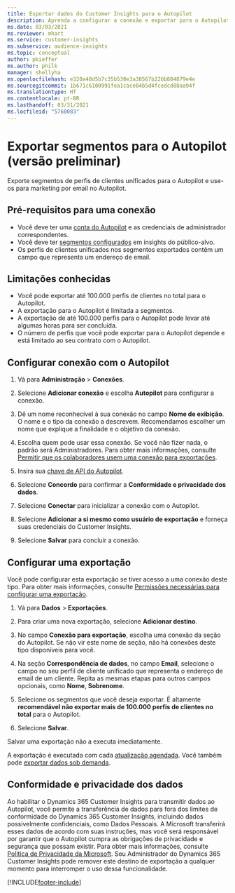 ```yaml
---
title: Exportar dados do Customer Insights para o Autopilot
description: Aprenda a configurar a conexão e exportar para o Autopilot.
ms.date: 03/03/2021
ms.reviewer: mhart
ms.service: customer-insights
ms.subservice: audience-insights
ms.topic: conceptual
author: pkieffer
ms.author: philk
manager: shellyha
ms.openlocfilehash: e320a48d5b7c35b530e3a38567b226b804879e4e
ms.sourcegitcommit: 1b671c6100991fea1cace04b5d4fcedcd88aa94f
ms.translationtype: HT
ms.contentlocale: pt-BR
ms.lasthandoff: 03/31/2021
ms.locfileid: "5760083"
---
```

# <a name="export-segments-to-autopilot-preview"></a>Exportar segmentos para o Autopilot (versão preliminar)

Exporte segmentos de perfis de clientes unificados para o Autopilot e use-os para marketing por email no Autopilot. 

## <a name="prerequisites-for-a-connection"></a>Pré-requisitos para uma conexão

-   Você deve ter uma [conta do Autopilot](https://www.autopilothq.com/) e as credenciais de administrador correspondentes.
-   Você deve ter [segmentos configurados](segments.md) em insights do público-alvo.
-   Os perfis de clientes unificados nos segmentos exportados contêm um campo que representa um endereço de email.

## <a name="known-limitations"></a>Limitações conhecidas

- Você pode exportar até 100.000 perfis de clientes no total para o Autopilot.
- A exportação para o Autopilot é limitada a segmentos.
- A exportação de até 100.000 perfis para o Autopilot pode levar até algumas horas para ser concluída. 
- O número de perfis que você pode exportar para o Autopilot depende e está limitado ao seu contrato com o Autopilot.

## <a name="set-up-connection-to-autopilot"></a>Configurar conexão com o Autopilot

1. Vá para **Administração** > **Conexões**.

1. Selecione **Adicionar conexão** e escolha **Autopilot** para configurar a conexão.

1. Dê um nome reconhecível à sua conexão no campo **Nome de exibição**. O nome e o tipo da conexão a descrevem. Recomendamos escolher um nome que explique a finalidade e o objetivo da conexão.

1. Escolha quem pode usar essa conexão. Se você não fizer nada, o padrão será Administradores. Para obter mais informações, consulte [Permitir que os colaboradores usem uma conexão para exportações](connections.md#allow-contributors-to-use-a-connection-for-exports).

3. Insira sua [chave de API do Autopilot](https://autopilot.docs.apiary.io/#).

1. Selecione **Concordo** para confirmar a **Conformidade e privacidade dos dados**.

1. Selecione **Conectar** para inicializar a conexão com o Autopilot.

1. Selecione **Adicionar a si mesmo como usuário de exportação** e forneça suas credenciais do Customer Insights.

1. Selecione **Salvar** para concluir a conexão.

## <a name="configure-an-export"></a>Configurar uma exportação

Você pode configurar esta exportação se tiver acesso a uma conexão deste tipo. Para obter mais informações, consulte [Permissões necessárias para configurar uma exportação](export-destinations.md#set-up-a-new-export).

1. Vá para **Dados** > **Exportações**.

1. Para criar uma nova exportação, selecione **Adicionar destino**.

1. No campo **Conexão para exportação**, escolha uma conexão da seção do Autopilot. Se não vir este nome de seção, não há conexões deste tipo disponíveis para você.

3. Na seção **Correspondência de dados**, no campo **Email**, selecione o campo no seu perfil de cliente unificado que representa o endereço de email de um cliente. Repita as mesmas etapas para outros campos opcionais, como **Nome**, **Sobrenome**.

1. Selecione os segmentos que você deseja exportar. É altamente **recomendável não exportar mais de 100.000 perfis de clientes no total** para o Autopilot. 

1. Selecione **Salvar**.

Salvar uma exportação não a executa imediatamente.

A exportação é executada com cada [atualização agendada](system.md#schedule-tab). Você também pode [exportar dados sob demanda](export-destinations.md#run-exports-on-demand). 

## <a name="data-privacy-and-compliance"></a>Conformidade e privacidade dos dados

Ao habilitar o Dynamics 365 Customer Insights para transmitir dados ao Autopilot, você permite a transferência de dados para fora dos limites de conformidade do Dynamics 365 Customer Insights, incluindo dados possivelmente confidenciais, como Dados Pessoais. A Microsoft transferirá esses dados de acordo com suas instruções, mas você será responsável por garantir que o Autopilot cumpra as obrigações de privacidade e segurança que possam existir. Para obter mais informações, consulte [Política de Privacidade da Microsoft](https://go.microsoft.com/fwlink/?linkid=396732).
Seu Administrador do Dynamics 365 Customer Insights pode remover este destino de exportação a qualquer momento para interromper o uso dessa funcionalidade.


[!INCLUDE[footer-include](../includes/footer-banner.md)]
